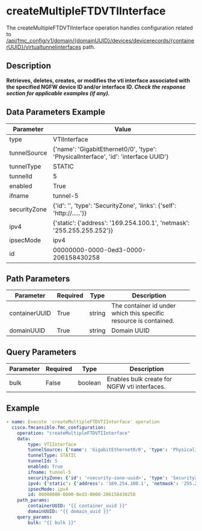 # createMultipleFTDVTIInterface

The createMultipleFTDVTIInterface operation handles configuration related to [/api/fmc_config/v1/domain/{domainUUID}/devices/devicerecords/{containerUUID}/virtualtunnelinterfaces](/paths//api/fmc_config/v1/domain/{domain_uuid}/devices/devicerecords/{container_uuid}/virtualtunnelinterfaces.md) path.&nbsp;
## Description
**Retrieves, deletes, creates, or modifies the vti interface associated with the specified NGFW device ID and/or interface ID. _Check the response section for applicable examples (if any)._**

## Data Parameters Example
| Parameter | Value |
| --------- | -------- |
| type | VTIInterface |
| tunnelSource | {'name': 'GigabitEthernet0/0', 'type': 'PhysicalInterface', 'id': 'interface UUID'} |
| tunnelType | STATIC |
| tunnelId | 5 |
| enabled | True |
| ifname | tunnel-5 |
| securityZone | {'id': '<security-zone-uuid>', 'type': 'SecurityZone', 'links': {'self': 'http://.....'}} |
| ipv4 | {'static': {'address': '169.254.100.1', 'netmask': '255.255.255.252'}} |
| ipsecMode | ipv4 |
| id | 00000000-0000-0ed3-0000-206158430258 |

## Path Parameters
| Parameter | Required | Type | Description |
| --------- | -------- | ---- | ----------- |
| containerUUID | True | string <td colspan=3> The container id under which this specific resource is contained. |
| domainUUID | True | string <td colspan=3> Domain UUID |

## Query Parameters
| Parameter | Required | Type | Description |
| --------- | -------- | ---- | ----------- |
| bulk | False | boolean <td colspan=3> Enables bulk create for NGFW vti interfaces. |

## Example
```yaml
- name: Execute 'createMultipleFTDVTIInterface' operation
  cisco.fmcansible.fmc_configuration:
    operation: "createMultipleFTDVTIInterface"
    data:
        type: VTIInterface
        tunnelSource: {'name': 'GigabitEthernet0/0', 'type': 'PhysicalInterface', 'id': 'interface UUID'}
        tunnelType: STATIC
        tunnelId: 5
        enabled: True
        ifname: tunnel-5
        securityZone: {'id': '<security-zone-uuid>', 'type': 'SecurityZone', 'links': {'self': 'http://.....'}}
        ipv4: {'static': {'address': '169.254.100.1', 'netmask': '255.255.255.252'}}
        ipsecMode: ipv4
        id: 00000000-0000-0ed3-0000-206158430258
    path_params:
        containerUUID: "{{ container_uuid }}"
        domainUUID: "{{ domain_uuid }}"
    query_params:
        bulk: "{{ bulk }}"

```